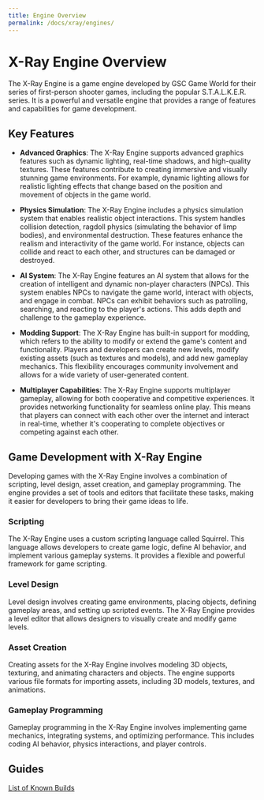 ```yaml
---
title: Engine Overview
permalink: /docs/xray/engines/
---
```


# X-Ray Engine Overview

The X-Ray Engine is a game engine developed by GSC Game World for their series of first-person shooter games, including the popular S.T.A.L.K.E.R. series. It is a powerful and versatile engine that provides a range of features and capabilities for game development.

## Key Features

- **Advanced Graphics**: The X-Ray Engine supports advanced graphics features such as dynamic lighting, real-time shadows, and high-quality textures. These features contribute to creating immersive and visually stunning game environments. For example, dynamic lighting allows for realistic lighting effects that change based on the position and movement of objects in the game world.

- **Physics Simulation**: The X-Ray Engine includes a physics simulation system that enables realistic object interactions. This system handles collision detection, ragdoll physics (simulating the behavior of limp bodies), and environmental destruction. These features enhance the realism and interactivity of the game world. For instance, objects can collide and react to each other, and structures can be damaged or destroyed.

- **AI System**: The X-Ray Engine features an AI system that allows for the creation of intelligent and dynamic non-player characters (NPCs). This system enables NPCs to navigate the game world, interact with objects, and engage in combat. NPCs can exhibit behaviors such as patrolling, searching, and reacting to the player's actions. This adds depth and challenge to the gameplay experience.

- **Modding Support**: The X-Ray Engine has built-in support for modding, which refers to the ability to modify or extend the game's content and functionality. Players and developers can create new levels, modify existing assets (such as textures and models), and add new gameplay mechanics. This flexibility encourages community involvement and allows for a wide variety of user-generated content.

- **Multiplayer Capabilities**: The X-Ray Engine supports multiplayer gameplay, allowing for both cooperative and competitive experiences. It provides networking functionality for seamless online play. This means that players can connect with each other over the internet and interact in real-time, whether it's cooperating to complete objectives or competing against each other.

## Game Development with X-Ray Engine

Developing games with the X-Ray Engine involves a combination of scripting, level design, asset creation, and gameplay programming. The engine provides a set of tools and editors that facilitate these tasks, making it easier for developers to bring their game ideas to life.

### Scripting

The X-Ray Engine uses a custom scripting language called Squirrel. This language allows developers to create game logic, define AI behavior, and implement various gameplay systems. It provides a flexible and powerful framework for game scripting.

### Level Design

Level design involves creating game environments, placing objects, defining gameplay areas, and setting up scripted events. The X-Ray Engine provides a level editor that allows designers to visually create and modify game levels.

### Asset Creation

Creating assets for the X-Ray Engine involves modeling 3D objects, texturing, and animating characters and objects. The engine supports various file formats for importing assets, including 3D models, textures, and animations.

### Gameplay Programming

Gameplay programming in the X-Ray Engine involves implementing game mechanics, integrating systems, and optimizing performance. This includes coding AI behavior, physics interactions, and player controls.

## Guides

[List of Known Builds](https://faberthecatgirl.github.io/docs/xray/known_builds/)